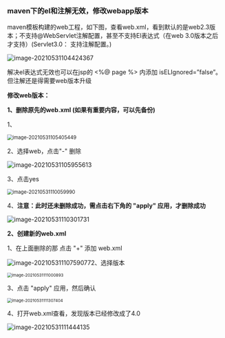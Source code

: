 ### maven下的el和注解无效，修改webapp版本

maven模板构建的web工程，如下图，查看web.xml，看到默认的是web2.3版本；不支持@WebServlet注解配置，甚至不支持El表达式（在web 3.0版本之后才支持）(Servlet3.0： 支持注解配置。)

![image-20210531104424367](https://gitee.com/panqiyi/pqimg/raw/master/20210531104424.png)

解决el表达式无效也可以在jsp的 <%@ page %> 内添加 isELIgnored=”false”。但注解还是得需要web版本升级

**修改web版本：**

**1、删除原先的web.xml (如果有重要内容，可以先备份)**

1、

<img src="https://gitee.com/panqiyi/pqimg/raw/master/20210531105405.png" alt="image-20210531105405449" style="zoom:80%;" />

2、选择web，点击"-" 删除

![image-20210531105955613](https://gitee.com/panqiyi/pqimg/raw/master/20210531105955.png)

3、点击yes

<img src="https://gitee.com/panqiyi/pqimg/raw/master/20210531110100.png" alt="image-20210531110059990" style="zoom:80%;" />

4、**注意：此时还未删除成功，需点击右下角的 "apply" 应用，才删除成功**

![image-20210531110301731](https://gitee.com/panqiyi/pqimg/raw/master/20210531110301.png)

**2、创建新的web.xml**

1、在上面删除的那 点击 "+" 添加 web.xml

![image-20210531110759077](https://gitee.com/panqiyi/pqimg/raw/master/20210531110759.png)2、选择版本

<img src="https://gitee.com/panqiyi/pqimg/raw/master/20210531111000.png" alt="image-20210531111000893" style="zoom: 67%;" />

3、点击 "apply" 应用，然后确认

<img src="https://gitee.com/panqiyi/pqimg/raw/master/20210531111307.png" alt="image-20210531111307404" style="zoom:67%;" />

4、打开web.xml查看，发现版本已经修改成了4.0

![image-20210531111444135](https://gitee.com/panqiyi/pqimg/raw/master/20210531111444.png)